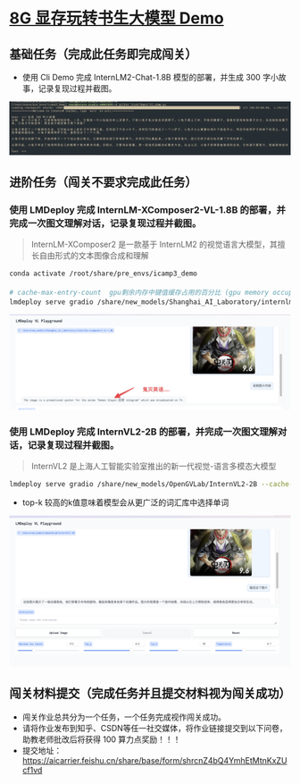 

# [8G 显存玩转书生大模型 Demo](https://github.com/InternLM/Tutorial/blob/camp3/docs/L1/Demo/easy_readme.md)



## 基础任务（完成此任务即完成闯关）

- 使用 Cli Demo 完成 InternLM2-Chat-1.8B 模型的部署，并生成 300 字小故事，记录复现过程并截图。

![2024-08-03-14-37](assets/2024-08-03-14-37.png)

## 进阶任务（闯关不要求完成此任务）

### 使用 LMDeploy 完成 InternLM-XComposer2-VL-1.8B 的部署，并完成一次图文理解对话，记录复现过程并截图。

> InternLM-XComposer2 是一款基于 InternLM2 的视觉语言大模型，其擅长自由形式的文本图像合成和理解



```bash
conda activate /root/share/pre_envs/icamp3_demo

# cache-max-entry-count  gpu剩余内存中键值缓存占用的百分比 (gpu memory occupied by the k/v cache)，不包括权重。默认：0.8。类型：float
lmdeploy serve gradio /share/new_models/Shanghai_AI_Laboratory/internlm-xcomposer2-vl-1_8b --cache-max-entry-count 0.1
```



![2024-08-03-14-51](assets/2024-08-03-14-51.png)



### 使用 LMDeploy 完成 InternVL2-2B 的部署，并完成一次图文理解对话，记录复现过程并截图。

> InternVL2 是上海人工智能实验室推出的新一代视觉-语言多模态大模型



```bash
lmdeploy serve gradio /share/new_models/OpenGVLab/InternVL2-2B --cache-max-entry-count 0.1

```

- top-k 较高的k值意味着模型会从更广泛的词汇库中选择单词



![2024-08-03-15-04](assets/2024-08-03-15-04.png)











## 闯关材料提交（完成任务并且提交材料视为闯关成功）
- 闯关作业总共分为一个任务，一个任务完成视作闯关成功。
- 请将作业发布到知乎、CSDN等任一社交媒体，将作业链接提交到以下问卷，助教老师批改后将获得 100 算力点奖励！！！ 
- 提交地址：https://aicarrier.feishu.cn/share/base/form/shrcnZ4bQ4YmhEtMtnKxZUcf1vd
